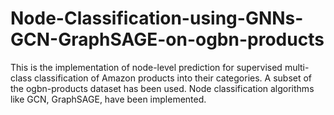 # Node-Classification-using-GNNs-GCN-GraphSAGE-on-ogbn-products
This is the implementation of node-level prediction for supervised multi-class classification of Amazon products into their categories. A subset of the ogbn-products dataset has been used. Node classification algorithms like GCN, GraphSAGE, have been implemented.
